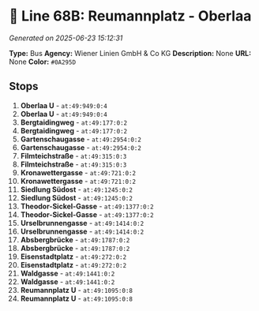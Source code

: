 # 🚌 Line 68B: Reumannplatz - Oberlaa

*Generated on 2025-06-23 15:12:31*

**Type:** Bus
**Agency:** Wiener Linien GmbH & Co KG
**Description:** None
**URL:** None
**Color:** `#0A295D`

## Stops

1. **Oberlaa U** - `at:49:949:0:4`
2. **Oberlaa U** - `at:49:949:0:4`
3. **Bergtaidingweg** - `at:49:177:0:2`
4. **Bergtaidingweg** - `at:49:177:0:2`
5. **Gartenschaugasse** - `at:49:2954:0:2`
6. **Gartenschaugasse** - `at:49:2954:0:2`
7. **Filmteichstraße** - `at:49:315:0:3`
8. **Filmteichstraße** - `at:49:315:0:3`
9. **Kronawettergasse** - `at:49:721:0:2`
10. **Kronawettergasse** - `at:49:721:0:2`
11. **Siedlung Südost** - `at:49:1245:0:2`
12. **Siedlung Südost** - `at:49:1245:0:2`
13. **Theodor-Sickel-Gasse** - `at:49:1377:0:2`
14. **Theodor-Sickel-Gasse** - `at:49:1377:0:2`
15. **Urselbrunnengasse** - `at:49:1414:0:2`
16. **Urselbrunnengasse** - `at:49:1414:0:2`
17. **Absbergbrücke** - `at:49:1787:0:2`
18. **Absbergbrücke** - `at:49:1787:0:2`
19. **Eisenstadtplatz** - `at:49:272:0:2`
20. **Eisenstadtplatz** - `at:49:272:0:2`
21. **Waldgasse** - `at:49:1441:0:2`
22. **Waldgasse** - `at:49:1441:0:2`
23. **Reumannplatz U** - `at:49:1095:0:8`
24. **Reumannplatz U** - `at:49:1095:0:8`